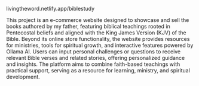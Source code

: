 livingtheword.netlify.app/biblestudy

This project is an e-commerce website designed to showcase and sell the books authored by my father, featuring biblical teachings rooted in Pentecostal beliefs and aligned with the King James Version (KJV) of the Bible. Beyond its online store functionality, the website provides resources for ministries, tools for spiritual growth, and interactive features powered by Ollama AI. Users can input personal challenges or questions to receive relevant Bible verses and related stories, offering personalized guidance and insights. The platform aims to combine faith-based teachings with practical support, serving as a resource for learning, ministry, and spiritual development.
